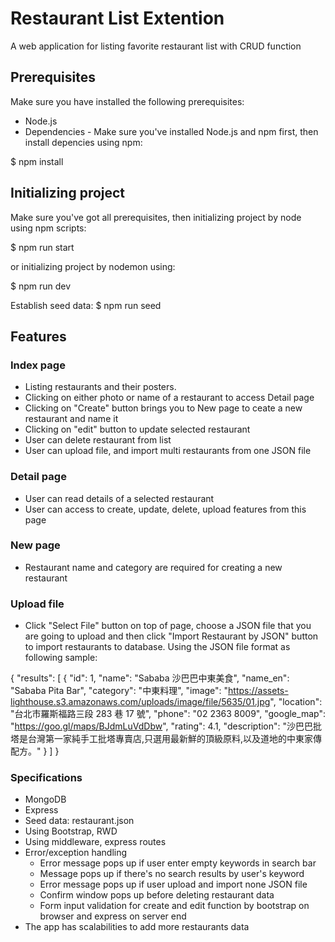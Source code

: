 # Restaurant List Extention
A web application for listing favorite restaurant list with CRUD function

## Prerequisites
Make sure you have installed the following prerequisites:
- Node.js
- Dependencies - Make sure you've installed Node.js and npm first, then install depencies using npm:

$ npm install

## Initializing project
Make sure you've got all prerequisites, then initializing project by node using npm scripts:

$ npm run start

or initializing project by nodemon using:

$ npm run dev

Establish seed data:
$ npm run seed

## Features
### Index page
- Listing restaurants and their posters.
- Clicking on either photo or name of a restaurant to access Detail page
- Clicking on "Create" button brings you to New page to ceate a new restaurant and name it
- Clicking on "edit" button to update selected restaurant
- User can delete restaurant from list
- User can upload file, and import multi restaurants from one JSON file

### Detail page
- User can read details of a selected restaurant
- User can access to create, update, delete, upload features from this page

### New page
- Restaurant name and category are required for creating a new restaurant

### Upload file
- Click "Select File" button on top of page, choose a JSON file that you are going to upload and then click "Import Restaurant by JSON" button to import restaurants to database.  Using the JSON file format as following sample:

{
  "results": [
    {
      "id": 1,
      "name": "Sababa 沙巴巴中東美食",
      "name_en": "Sababa Pita Bar",
      "category": "中東料理",
      "image": "https://assets-lighthouse.s3.amazonaws.com/uploads/image/file/5635/01.jpg",
      "location": "台北市羅斯福路三段 283 巷 17 號",
      "phone": "02 2363 8009",
      "google_map": "https://goo.gl/maps/BJdmLuVdDbw",
      "rating": 4.1,
      "description": "沙巴巴批塔是台灣第一家純手工批塔專賣店,只選用最新鮮的頂級原料,以及道地的中東家傳配方。"
    }
  ]
}


### Specifications
- MongoDB
- Express
- Seed data: restaurant.json
- Using Bootstrap, RWD
- Using middleware, express routes
- Error/exception handling
	- Error message pops up if user enter empty keywords in search bar
	- Message pops up if there's no search results by user's keyword
	- Error message pops up if user upload and import none JSON file
	- Confirm window pops up before deleting restaurant data
	- Form input validation for create and edit function by bootstrap on browser and express on server end
- The app has scalabilities to add more restaurants data


